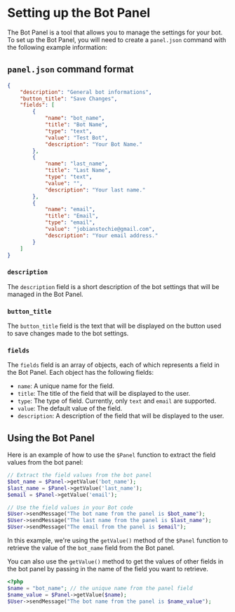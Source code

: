 # Setting up the Bot Panel

The Bot Panel is a tool that allows you to manage the settings for your bot. To set up the Bot Panel, you will need to create a `panel.json` command with the following example information:


## `panel.json` command format

```json
{
    "description": "General bot informations",
    "button_title": "Save Changes",
    "fields": [
        {
            "name": "bot_name",
            "title": "Bot Name",
            "type": "text",
            "value": "Test Bot",
            "description": "Your Bot Name."
        },
        {
            "name": "last_name",
            "title": "Last Name",
            "type": "text",
            "value": "",
            "description": "Your last name."
        },
        {
            "name": "email",
            "title": "Email",
            "type": "email",
            "value": "jobianstechie@gmail.com",
            "description": "Your email address."
        }
    ]
}
```

### `description`

The `description` field is a short description of the bot settings that will be managed in the Bot Panel.

### `button_title`

The `button_title` field is the text that will be displayed on the button used to save changes made to the bot settings.

### `fields`

The `fields` field is an array of objects, each of which represents a field in the Bot Panel. Each object has the following fields:

- `name`: A unique name for the field.
- `title`: The title of the field that will be displayed to the user.
- `type`: The type of field. Currently, only `text` and `email` are supported.
- `value`: The default value of the field.
- `description`: A description of the field that will be displayed to the user.

## Using the Bot Panel

Here is an example of how to use the `$Panel` function to extract the field values from the bot panel:

```php
// Extract the field values from the bot panel
$bot_name = $Panel->getValue('bot_name');
$last_name = $Panel->getValue('last_name');
$email = $Panel->getValue('email');

// Use the field values in your Bot code
$User->sendMessage("The bot name from the panel is $bot_name");
$User->sendMessage("The last name from the panel is $last_name");
$User->sendMessage("The email from the panel is $email");

```

In this example, we're using the `getValue()` method of the `$Panel` function to retrieve the value of the `bot_name` field from the Bot panel.

You can also use the `getValue()` method to get the values of other fields in the bot panel by passing in the name of the field you want to retrieve.

```php
<?php
$name = "bot_name"; // the unique name from the panel field
$name_value = $Panel->getValue($name);
$User->sendMessage("The bot name from the panel is $name_value");
```
